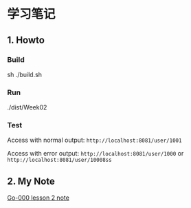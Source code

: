 # 学习笔记

## 1. Howto

### Build 

sh ./build.sh

### Run

./dist/Week02

### Test

Access with normal output:
`http://localhost:8081/user/1001`

Access with error output:
`http://localhost:8081/user/1000` or
`http://localhost:8081/user/10008ss`

## 2. My Note
[Go-000 lesson 2 note](https://github.com/neverhover/Go-000/Week02/Note.md)